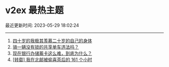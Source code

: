 # v2ex 最热主题

最近更新时间: 2023-05-29 18:02:24

--- 
1. [四十岁的我极其羡慕二十岁的自己的身体](https://www.v2ex.com/t/943721) 
2. [骑一辆没有锁的共享单车违法吗？](https://www.v2ex.com/t/943754) 
3. [现在银行办储蓄卡这么难，到底为什么？](https://www.v2ex.com/t/943822) 
4. [[转载] 我在北邮被偷喜茶后的 161 个小时](https://www.v2ex.com/t/943867) 
